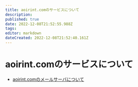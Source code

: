 ```yaml
---
title: aoirint.comのサービスについて
description: 
published: true
date: 2022-12-08T21:52:55.988Z
tags: 
editor: markdown
dateCreated: 2022-12-08T21:52:40.161Z
---
```


# aoirint.comのサービスについて

- [aoirint.comのメールサーバについて](/aoirint_com_mail_server)
